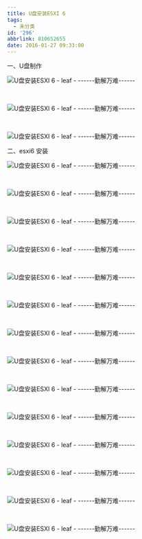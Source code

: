 ```yaml
---
title: U盘安装ESXI 6
tags:
  - 未分类
id: '296'
abbrlink: 810652655
date: 2016-01-27 09:33:00
---
```


一、U盘制作  

![U盘安装ESXI 6 - leaf - ------勤解万难------](http://img1.ph.126.net/t65RyWO6ecLjVKGHsfbZxQ==/1062005087147784037.png "U盘安装ESXI 6 - leaf - ------勤解万难------")

 

![U盘安装ESXI 6 - leaf - ------勤解万难------](http://img0.ph.126.net/-gQ0Z0RK-Q7DWur_SKvKrw==/2783224569733136829.png "U盘安装ESXI 6 - leaf - ------勤解万难------")

 

![U盘安装ESXI 6 - leaf - ------勤解万难------](http://img0.ph.126.net/Q8CW_LtAz6wtPcPRWH-CmA==/6598214358320531577.png "U盘安装ESXI 6 - leaf - ------勤解万难------")

  

二、esxi6 安装 

![U盘安装ESXI 6 - leaf - ------勤解万难------](http://img2.ph.126.net/ddygF-_U_qPjUNWDxETegQ==/6619108377724573034.jpg "U盘安装ESXI 6 - leaf - ------勤解万难------")

 

![U盘安装ESXI 6 - leaf - ------勤解万难------](http://img1.ph.126.net/jdsZ6ahSLfabubfdWmyqnQ==/6619318384445479417.jpg "U盘安装ESXI 6 - leaf - ------勤解万难------")

 

![U盘安装ESXI 6 - leaf - ------勤解万难------](http://img2.ph.126.net/_kA6CX7vYcVtadQTi9S0YQ==/1059753287334112724.jpg "U盘安装ESXI 6 - leaf - ------勤解万难------")

 

![U盘安装ESXI 6 - leaf - ------勤解万难------](http://img2.ph.126.net/omjb7SvE5irl3imeqZBauA==/6608434318841873984.jpg "U盘安装ESXI 6 - leaf - ------勤解万难------")

 

![U盘安装ESXI 6 - leaf - ------勤解万难------](http://img1.ph.126.net/53AQFL8vfEcSvJ71dyK8ng==/6598198965157742920.jpg "U盘安装ESXI 6 - leaf - ------勤解万难------")

 

![U盘安装ESXI 6 - leaf - ------勤解万难------](http://img1.ph.126.net/XNj5WEm3EvRLjyFE0V8nkA==/6631233791959448065.jpg "U盘安装ESXI 6 - leaf - ------勤解万难------")

 

![U盘安装ESXI 6 - leaf - ------勤解万难------](http://img1.ph.126.net/QMHcPS6dALW3qBBfhw7uoQ==/2441513948006886049.jpg "U盘安装ESXI 6 - leaf - ------勤解万难------")

 

![U盘安装ESXI 6 - leaf - ------勤解万难------](http://img1.ph.126.net/RjgY5PoABqNiCoQ-xb0tyg==/6631361335308268702.jpg "U盘安装ESXI 6 - leaf - ------勤解万难------")

 

![U盘安装ESXI 6 - leaf - ------勤解万难------](http://img0.ph.126.net/QEUs_UDcbNDTBAZaYx1qGw==/6598240746599598519.jpg "U盘安装ESXI 6 - leaf - ------勤解万难------")

 

![U盘安装ESXI 6 - leaf - ------勤解万难------](http://img1.ph.126.net/to_hcCJXii_EvA-SAVkcww==/6630810479980925665.jpg "U盘安装ESXI 6 - leaf - ------勤解万难------")

 

![U盘安装ESXI 6 - leaf - ------勤解万难------](http://img0.ph.126.net/A_RATbLRWPlQAUP2rI0V2A==/6598169278343793459.jpg "U盘安装ESXI 6 - leaf - ------勤解万难------")

 

![U盘安装ESXI 6 - leaf - ------勤解万难------](http://img0.ph.126.net/gTE4yGTBU-BGBpDql6E2KA==/665125369985446191.jpg "U盘安装ESXI 6 - leaf - ------勤解万难------")

 

![U盘安装ESXI 6 - leaf - ------勤解万难------](http://img0.ph.126.net/lbNn4gJoU2KKeQedlJlgxg==/6598213258808903859.jpg "U盘安装ESXI 6 - leaf - ------勤解万难------")

 

![U盘安装ESXI 6 - leaf - ------勤解万难------](http://img2.ph.126.net/wh8uA8-WcQ-gzXV8mcE2kQ==/6619288697631528827.jpg "U盘安装ESXI 6 - leaf - ------勤解万难------")